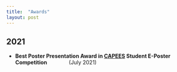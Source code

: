 ```yaml
---
title:  "Awards"
layout: post
---
```

## 2021
   - **Best Poster Presentation Award in [CAPEES](http://www.capees.org/bylaws.html) Student E-Poster Competition**  &#8195; &#8195; &#8195; (July 2021)
  
              

